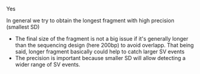 Yes

In general we try to obtain the longest fragment with high precision (smallest SD)

  - The final size of the fragment is not a big issue if it's generally longer than the sequencing design (here 200bp) to avoid overlapp. That being said, longer fragment basically could help to catch larger SV events
  - The precision is important because smaller SD will allow detecting a wider range of SV events.
